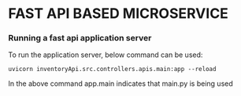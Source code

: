 # FAST API BASED MICROSERVICE


### Running a fast api application server
To run the application server, below command can be used:
```
uvicorn inventoryApi.src.controllers.apis.main:app --reload
```
In the above command app.main indicates that main.py is being used